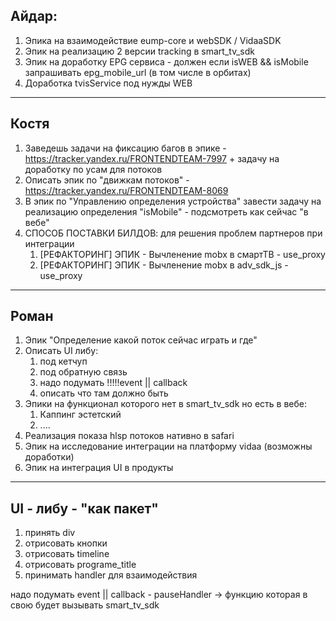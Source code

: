 
## Айдар:

1. Эпика на взаимодействие eump-core и webSDK / VidaaSDK
2. Эпик на реализацию 2 версии tracking в smart_tv_sdk
3. Эпик на доработку EPG сервиса - должен если isWEB && isMobile запрашивать epg_mobile_url (в том числе в орбитах)
4. Доработка tvisService под нужды WEB 



---------
## Костя
1. Заведешь задачи на фиксацию багов в эпике - https://tracker.yandex.ru/FRONTENDTEAM-7997 + задачу на доработку по усам для потоков
2. Описать эпик по "движкам потоков" - https://tracker.yandex.ru/FRONTENDTEAM-8069
3. В эпик по "Управлению определения устройства" завести задачу на реализацию определения "isMobile" - подсмотреть как сейчас "в вебе"
4. СПОСОБ ПОСТАВКИ БИЛДОВ: для решения проблем партнеров при интеграции
	1. [РЕФАКТОРИНГ] ЭПИК - Вычленение mobx в смартТВ - use_proxy 
	2. [РЕФАКТОРИНГ] ЭПИК - Вычленение mobx в adv_sdk_js  - use_proxy



------
## Роман
1. Эпик "Определение какой поток сейчас играть и где"
2. Описать UI либу:
	1. под кетчуп
	2. под обратную связь
	3. надо подумать !!!!!event || callback
	4. описать что там должно быть 
3. Эпики на функционал которого нет в smart_tv_sdk но есть в вебе:
	1. Каппинг эстетский 
	2. ....
4. Реализация показа hlsp потоков нативно в safari
5. Эпик на исследование интеграции на платформу vidaa (возможны доработки)
6. Эпик на интеграция UI в продукты

-------
## UI - либу - "как пакет"
1. принять div
2. отрисовать кнопки
3. отрисовать timeline
4. отрисовать programe_title
5. принимать handler для взаимодействия

надо подумать event || callback - 
pauseHandler -> функцию которая в свою будет вызывать smart_tv_sdk
